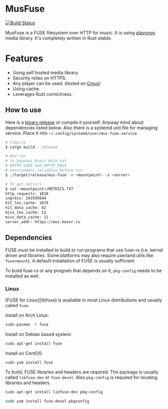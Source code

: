 # MusFuse

[![Build Status](https://github.com/house-of-vanity/mus_fuse/workflows/Build%20and%20publish/badge.svg)](https://github.com/house-of-vanity/mus_fuse/actions)

MusFuse is a FUSE filesystem over HTTP for music. It is using [playongo](https://github.com/nixargh/playongo) media library. It's completely written in Rust stable.


# Features
  - Using self hosted media library.
  - Security relies on HTTPS.
  - Any player can be used. (tested on [Cmus](https://github.com/cmus/cmus))
  - Using cache.
  - Leverages Rust correctness.
  
## How to use
Here is a [binary release](https://github.com/house-of-vanity/mus_fuse/releases/latest) or compile it yourself. Anyway mind about dependencies listed below. Also there is a systemd unit file for managing service. Place it into `~/.config/systemd/user/mus-fuse.service`

```sh
# Compile
$ cargo build --release

# And run
# to baypass Basic Auth set 
# $HTTP_USER and $HTTP_PASS 
# environment variables before run.
$ ./target/release/mus-fuse -m <mountpoint> -s <server>

# To get metrics
$ cat <mountpoint>/METRICS.TXT
http_requests: 1818
ingress: 243595644
hit_len_cache: 1878
hit_data_cache: 82
miss_len_cache: 11
miss_data_cache: 11
server_addr: https://mus.hexor.ru

```

## Dependencies

FUSE must be installed to build or run programs that use fuse-rs (i.e. kernel driver and libraries. Some platforms may also require userland utils like `fusermount`). A default installation of FUSE is usually sufficient.

To build fuse-rs or any program that depends on it, `pkg-config` needs to be installed as well.

### Linux

[FUSE for Linux][libfuse] is available in most Linux distributions and usually called `fuse`. 

Install on Arch Linux:

```sh
sudo pacman -S fuse
```

Install on Debian based system:

```sh
sudo apt-get install fuse
```

Install on CentOS:

```sh
sudo yum install fuse
```

To build, FUSE libraries and headers are required. The package is usually called `libfuse-dev` or `fuse-devel`. Also `pkg-config` is required for locating libraries and headers.

```sh
sudo apt-get install libfuse-dev pkg-config
```

```sh
sudo yum install fuse-devel pkgconfig
```


